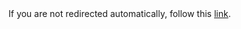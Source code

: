 <!DOCTYPE html>
<html lang="en">
  <head>
    <meta charset="UTF-8" />
    <meta http-equiv="refresh" content="5; url=https://www.umgeeks.com/professional-import-car-repair-services/" />
    <script>
      window.location.href = "https://www.umgeeks.com/professional-import-car-repair-services/";
    </script>
    <title>Redirecting...</title>
  </head>
  <body>
    If you are not redirected automatically, follow this
    <a href="https://www.umgeeks.com/professional-import-car-repair-services/">link</a>.
  </body>
</html>
